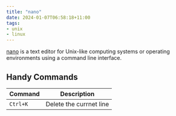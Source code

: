 ```yaml
---
title: "nano"
date: 2024-01-07T06:58:18+11:00
tags:
- unix
- linux
---
```


[nano](https://www.nano-editor.org/) is a text editor for Unix-like computing systems or operating environments using a command line interface.
<!--more-->

## Handy Commands

| Command  | Description             | 
|----------|-------------------------| 
| `Ctrl+K` | Delete the currnet line |



